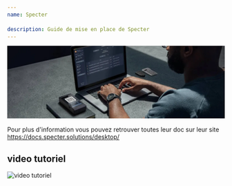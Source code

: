 ```yaml
---
name: Specter

description: Guide de mise en place de Specter
---
```


![cover](assets/cover.webp)

Pour plus d'information vous pouvez retrouver toutes leur doc sur leur site https://docs.specter.solutions/desktop/

## video tutoriel

![video tutoriel](https://www.youtube.com/watch?v=mV1KS-Uwjew)
